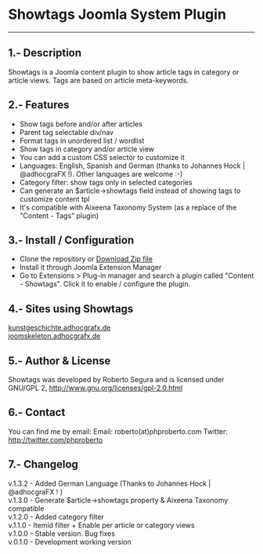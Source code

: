 Showtags Joomla System Plugin
===============

---------------------------
1.- Description
---------------------------  

Showtags is a Joomla content plugin to show article tags in category or article views. Tags are based on article meta-keywords.  

2.- Features
---------------------------
* Show tags before and/or after articles
* Parent tag selectable div/nav 
* Format tags in unordered list / wordlist
* Show tags in category and/or article view
* You can add a custom CSS selector to customize it
* Languages: English, Spanish and German (thanks to Johannes Hock | @adhocgraFX !). Other languages are welcome :-)
* Category filter: show tags only in selected categories
* Can generate an $article->showtags field instead of showing tags to customize content tpl
* It's compatible with Aixeena Taxonomy System (as a replace of the "Content - Tags" plugin) 

3.- Install / Configuration
--------------------------- 
- Clone the repository or [Download Zip file](https://github.com/digitaldisseny/plg_sys_twbootstrap/zipball/master)
- Install it through Joomla Extension Manager 
- Go to Extensions > Plug-in manager and search a plugin called "Content - Showtags". Click it to enable / configure the plugin.

4.- Sites using Showtags
--------------------------- 
[kunstgeschichte.adhocgrafx.de](http://www.kunstgeschichte.adhocgrafx.de/index.php/kunstgeschichte/stilrichtungen/75-pointilismus-allgemeine-grundlagen.html)  
[joomskeleton.adhocgrafx.de](http://www.joomskeleton.adhocgrafx.de/index.php/configuration/module-styles.html)  

5.- Author & License
---------------------------
Showtags was developed by Roberto Segura and is licensed under GNU/GPL 2, http://www.gnu.org/licenses/gpl-2.0.html

6.- Contact
---------------------------
You can find me by email:
Email: roberto(at)phproberto.com
Twitter: http://twitter.com/phproberto 

7.- Changelog
---------------------------
v.1.3.2 - Added German Language (Thanks to Johannes Hock | @adhocgraFX ! )  
v.1.3.0 - Generate $article->showtags property & Aixeena Taxonomy compatible  
v.1.2.0 - Added category filter  
v.1.1.0 - Itemid filter + Enable per article or category views  
v.1.0.0 - Stable version. Bug fixes  
v.0.1.0 - Development working version  